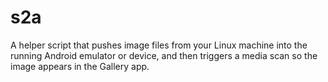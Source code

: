 # s2a
A helper script that pushes image files from your Linux machine into the running Android emulator or device, and then triggers a media scan so the image appears in the Gallery app.
